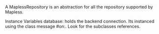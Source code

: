 A MaplessRepository is an abstraction for all the repository supported by Mapless.

Instance Variables
	database:	holds the backend connection. Its instanced using the class message #on:. Look for the subclasses references.

